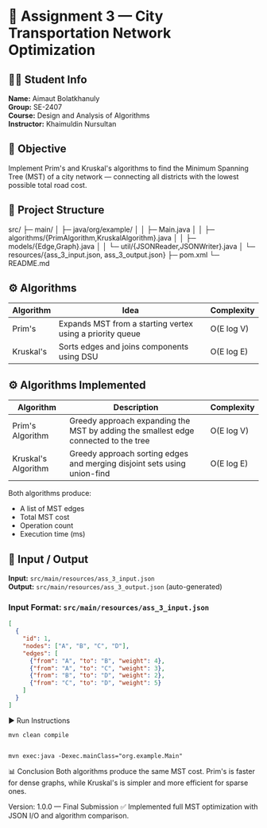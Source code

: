 # 🚦 Assignment 3 — City Transportation Network Optimization

## 👨‍💻 Student Info

**Name:** Aimaut Bolatkhanuly  
**Group:** SE-2407  
**Course:** Design and Analysis of Algorithms  
**Instructor:** Khaimuldin Nursultan

## 🎯 Objective

Implement Prim's and Kruskal's algorithms to find the Minimum Spanning Tree (MST) of a city network — connecting all districts with the lowest possible total road cost.

## 🧩 Project Structure
src/
├─ main/
│ ├─ java/org/example/
│ │ ├─ Main.java
│ │ ├─ algorithms/{PrimAlgorithm,KruskalAlgorithm}.java
│ │ ├─ models/{Edge,Graph}.java
│ │ └─ util/{JSONReader,JSONWriter}.java
│ └─ resources/{ass_3_input.json, ass_3_output.json}
├─ pom.xml
└─ README.md

## ⚙️ Algorithms

| Algorithm | Idea | Complexity |
|-----------|------|------------|
| Prim's | Expands MST from a starting vertex using a priority queue | O(E log V) |
| Kruskal's | Sorts edges and joins components using DSU | O(E log E) |

## ⚙️ Algorithms Implemented

| Algorithm | Description | Complexity |
|-----------|-------------|------------|
| Prim's Algorithm | Greedy approach expanding the MST by adding the smallest edge connected to the tree | O(E log V) |
| Kruskal's Algorithm | Greedy approach sorting edges and merging disjoint sets using union-find | O(E log E) |

Both algorithms produce:
- A list of MST edges
- Total MST cost
- Operation count
- Execution time (ms)

## 📂 Input / Output

**Input:** `src/main/resources/ass_3_input.json`  
**Output:** `src/main/resources/ass_3_output.json` (auto-generated)

### Input Format: `src/main/resources/ass_3_input.json`

```json
[
  {
    "id": 1,
    "nodes": ["A", "B", "C", "D"],
    "edges": [
      {"from": "A", "to": "B", "weight": 4},
      {"from": "A", "to": "C", "weight": 3},
      {"from": "B", "to": "D", "weight": 2},
      {"from": "C", "to": "D", "weight": 5}
    ]
  }
]
```



▶️ Run Instructions
```
mvn clean compile


mvn exec:java -Dexec.mainClass="org.example.Main"
```

📊 Conclusion
Both algorithms produce the same MST cost.
Prim's is faster for dense graphs, while Kruskal's is simpler and more efficient for sparse ones.

Version: 1.0.0 — Final Submission
✅ Implemented full MST optimization with JSON I/O and algorithm comparison.
